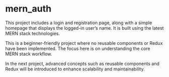 # mern_auth
This project includes a login and registration page, along with a simple homepage that displays the logged-in user’s name. It is built using the latest MERN stack technologies.

This is a beginner-friendly project where no reusable components or Redux have been implemented. The focus here is on understanding the core MERN stack workflow.

In the next project, advanced concepts such as reusable components and Redux will be introduced to enhance scalability and maintainability.
